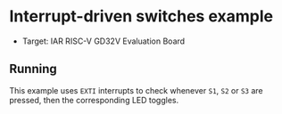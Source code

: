 # Interrupt-driven switches example

* Target: IAR RISC-V GD32V Evaluation Board

## Running
This example uses `EXTI` interrupts to check whenever `S1`, `S2` or `S3` are pressed, then the corresponding LED toggles.

